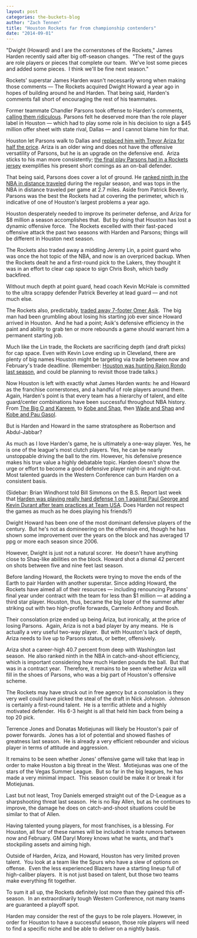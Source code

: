 ```yaml
---
layout: post
categories: the-buckets-blog
author: "Zach Tennen"
title: "Houston Rockets far from championship contenders"
date: "2014-09-01"
---
```


"Dwight (Howard) and I are the cornerstones of the Rockets," James Harden recently said after big off-season changes.  "The rest of the guys are role players or pieces that complete our team.  We've lost some pieces and added some pieces.  I think we'll be fine next season."

Rockets' superstar James Harden wasn't necessarily wrong when making those comments — The Rockets acquired Dwight Howard a year ago in hopes of building around he and Harden. That being said, Harden's comments fall short of encouraging the rest of his teammates.

Former teammate Chandler Parsons took offense to Harden's comments, [calling them ridiculous](http://espn.go.com/dallas/nba/story/_/id/11260429/chandler-parsons-miffed-james-harden-talking-houston-rockets-cornerstones). Parsons felt he deserved more than the role player label in Houston — which had to play some role in his decision to sign a $45 million offer sheet with state rival, Dallas — and I cannot blame him for that.

Houston let Parsons walk to Dallas and [replaced him with Trevor Ariza for half the price](http://www.washingtonpost.com/blogs/wizards-insider/wp/2014/07/12/trevor-ariza-reportedly-agrees-to-deal-with-rockets/). Ariza is an older wing and does not have the offensive versatility of Parsons, but he is an upgrade on the defensive end.  Ariza sticks to his man more consistently; [the final play Parsons had in a Rockets jersey](https://www.youtube.com/watch?v=V2GJ2PwXQ4E) exemplifies his present short comings as an on-ball defender.

That being said, Parsons does cover a lot of ground. He [ranked ninth in the NBA in distance traveled](http://stats.nba.com/playerTrackingSpeed.html?pageNo=1&rowsPerPage=25&sortField=DIST&sortOrder=DES&SeasonType=Regular%20Season) during the regular season, and was tops in the NBA in distance traveled per game at 2.7 miles. Aside from Patrick Beverly, Parsons was the best the Rockets had at covering the perimeter, which is indicative of one of Houston's largest problems a year ago.

Houston desperately needed to improve its perimeter defense, and Ariza for $8 million a season accomplishes that.  But by doing that Houston has lost a dynamic offensive force.  The Rockets excelled with their fast-paced offensive attack the past two seasons with Harden and Parsons; things will be different in Houston next season.

The Rockets also traded away a middling Jeremy Lin, a point guard who was once the hot topic of the NBA, and now is an overpriced backup. When the Rockets dealt he and a first-round pick to the Lakers, they thought it was in an effort to clear cap space to sign Chris Bosh, which badly backfired.

Without much depth at point guard, head coach Kevin McHale is committed to the ultra scrappy defender Patrick Beverley at lead guard — and not much else.

The Rockets also, predictably, [traded away 7-footer Omer Asik](http://www.pickinsplinters.com/?p=37761).  The big man had been grumbling about losing his starting job ever since Howard arrived in Houston.  And he had a point; Asik's defensive efficiency in the paint and ability to grab ten or more rebounds a game should warrant him a permanent starting job.

Much like the Lin trade, the Rockets are sacrificing depth (and draft picks) for cap space. Even with Kevin Love ending up in Cleveland, there are plenty of big names Houston might be targeting via trade between now and February's trade deadline. (Remember: [Houston was hunting Rajon Rondo last season](http://www.boston.com/sports/basketball/celtics/extras/celtics_blog/2014/05/report_houston_rockets_expected_to_call_celtics_about_rondos.html), and could be planning to revisit those trade talks.)

Now Houston is left with exactly what James Harden wants: he and Howard as the franchise cornerstones, and a handful of role players around them. Again, Harden's point is that every team has a hierarchy of talent, and elite guard/center combinations have been successful throughout NBA history. From [The Big O and Kareem](http://www.basketball-reference.com/teams/MIL/1971.html), to [Kobe and Shaq](http://www.basketball-reference.com/teams/LAL/2001.html), then [Wade and Shaq](http://www.basketball-reference.com/teams/MIA/2006.html) and [Kobe and Pau Gasol](http://www.basketball-reference.com/teams/LAL/2009.html).

But is Harden and Howard in the same stratosphere as Robertson and Abdul-Jabbar?

As much as I love Harden's game, he is ultimately a one-way player. Yes, he is one of the league's most clutch players. Yes, he can be nearly unstoppable driving the ball to the rim. However, his defensive presence makes his true value a highly debatable topic. Harden doesn't show the urge or effort to become a good defensive player night-in and night-out. Most talented guards in the Western Conference can burn Harden on a consistent basis.

(Sidebar: Brian Windhorst told Bill Simmons on the B.S. Report last week that [Harden was playing really hard defense 1 on 1 against Paul George and Kevin Durant after team practices at Team USA](https://twitter.com/WindhorstESPN/status/494980981577617408). Does Harden not respect the games as much as he does playing his friends?)

Dwight Howard has been one of the most dominant defensive players of the century.  But he's not as domineering on the offensive end, though he has shown some improvement over the years on the block and has averaged 17 ppg or more each season since 2006.

However, Dwight is just not a natural scorer.  He doesn't have anything close to Shaq-like abilities on the block. Howard shot a dismal 42 percent on shots between five and nine feet last season.

Before landing Howard, the Rockets were trying to move the ends of the Earth to pair Harden with another superstar. Since adding Howard, the Rockets have aimed all of their resources — including renouncing Parsons' final year under contract with the team for less than $1 million — at adding a third star player. Houston, thus, became the big loser of the summer after striking out with two high-profile forwards, Carmelo Anthony and Bosh.

Their consolation prize ended up being Ariza, but ironically, at the price of losing Parsons.  Again, Ariza is not a bad player by any means.  He is actually a very useful two-way player.  But with Houston's lack of depth, Ariza needs to live up to Parsons status, or better, offensively.

Ariza shot a career-high 40.7 percent from deep with Washington last season.  He also ranked ninth in the NBA in catch-and-shoot efficiency, which is important considering how much Harden pounds the ball.  But that was in a contract year.  Therefore, it remains to be seen whether Ariza will fill in the shoes of Parsons, who was a big part of Houston's offensive scheme.

The Rockets may have struck out in free agency but a consolation is they very well could have picked the steal of the draft in Nick Johnson.  Johnson is certainly a first-round talent.  He is a terrific athlete and a highly motivated defender.  His 6-3 height is all that held him back from being a top 20 pick.

Terrence Jones and Donatas Motiejunas will likely be Houston's pair of power forwards.  Jones has a lot of potential and showed flashes of greatness last season.  He is already a very efficient rebounder and vicious player in terms of attitude and aggression.

It remains to be seen whether Jones' offensive game will take that leap in order to make Houston a big threat in the West.  Motiejunas was one of the stars of the Vegas Summer League.  But so far in the big leagues, he has made a very minimal impact.  This season could be make it or break it for Motiejunas.

Last but not least, Troy Daniels emerged straight out of the D-League as a sharpshooting threat last season.  He is no Ray Allen, but as he continues to improve, the damage he does on catch-and-shoot situations could be similar to that of Allen.

Having talented young players, for most franchises, is a blessing. For Houston, all four of these names will be included in trade rumors between now and February. GM Daryl Morey knows what he wants, and that's stockpiling assets and aiming high.

Outside of Harden, Ariza, and Howard, Houston has very limited proven talent.  You look at a team like the Spurs who have a slew of options on offense.  Even the less experienced Blazers have a starting lineup full of high-caliber players.  It is not just based on talent, but those two teams make everything fit together.

To sum it all up, the Rockets definitely lost more than they gained this off-season.  In an extraordinarily tough Western Conference, not many teams are guaranteed a playoff spot.

Harden may consider the rest of the guys to be role players. However, in order for Houston to have a successful season, those role players will need to find a specific niche and be able to deliver on a nightly basis.


